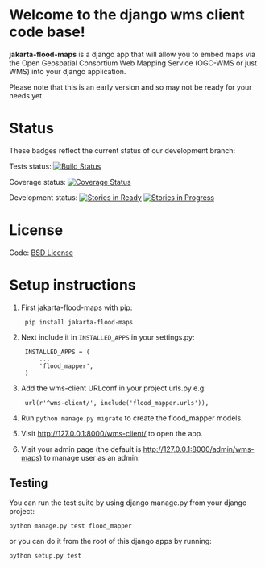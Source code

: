 # Welcome to the django wms client code base!

**jakarta-flood-maps** is a django app that will allow you to embed maps 
via the Open Geospatial Consortium Web Mapping Service (OGC-WMS or just WMS)
into your django application.

Please note that this is an early version and so may not be ready for your 
needs yet.

# Status

These badges reflect the current status of our development branch:

Tests status: [![Build Status](https://travis-ci.org/kartoza/jakarta-flood-maps.svg)](https://travis-ci.org/kartoza/jakarta-flood-maps)

Coverage status: [![Coverage Status](https://coveralls.io/repos/kartoza/jakarta-flood-maps/badge.png?branch=develop)](https://coveralls.io/r/kartoza/jakarta-flood-maps?branch=develop)

Development status: [![Stories in Ready](https://badge.waffle.io/kartoza/jakarta-flood-maps.svg?label=ready&title=Ready)](http://waffle.io/kartoza/jakarta-flood-maps) [![Stories in Progress](https://badge.waffle.io/kartoza/jakarta-flood-maps.svg?label=In%20Progress&title=In%20Progress)](http://waffle.io/kartoza/jakarta-flood-maps)

# License

Code: [BSD License](http://www.freebsd.org/copyright/freebsd-license.html)


# Setup instructions

1. First jakarta-flood-maps with pip:

   ```
    pip install jakarta-flood-maps
   ```

2. Next include it in ``INSTALLED_APPS`` in your settings.py:
   ```
    INSTALLED_APPS = (
        ...
        'flood_mapper',
    )
   ```

3. Add the wms-client URLconf in your project urls.py e.g:
   ```
    url(r'^wms-client/', include('flood_mapper.urls')),
   ```

4. Run ```python manage.py migrate``` to create the flood_mapper models. 

5. Visit http://127.0.0.1:8000/wms-client/ to open the app.

6. Visit your admin page (the default is http://127.0.0.1:8000/admin/wms-maps) 
  to manage user as an admin. 


Testing
--------

You can run the test suite by using django manage.py from your django project:

```
python manage.py test flood_mapper
```

or you can do it from the root of this django apps by running:
```
python setup.py test
```

